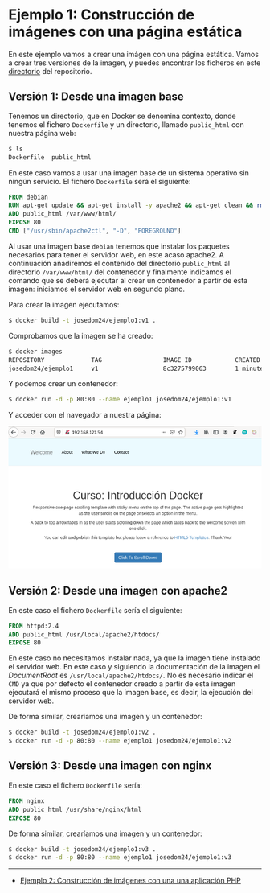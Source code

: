# Ejemplo 1: Construcción de imágenes con una página estática

En este ejemplo vamos a crear una imágen con una página estática. Vamos a crear tres versiones de la imagen, y puedes encontrar los ficheros en este [directorio](https://github.com/josedom24/curso_docker_2022/tree/main/ejemplos/sesion5/ejemplo1) del repositorio.

## Versión 1: Desde una imagen base

Tenemos un directorio, que en Docker se denomina contexto, donde tenemos el fichero `Dockerfile` y un directorio, llamado `public_html` con nuestra página web:

```bash
$ ls
Dockerfile  public_html
```

En este caso vamos a usar una imagen base de un sistema operativo sin ningún servicio. El fichero `Dockerfile` será el siguiente:

```Dockerfile
FROM debian
RUN apt-get update && apt-get install -y apache2 && apt-get clean && rm -rf /var/lib/apt/lists/*
ADD public_html /var/www/html/
EXPOSE 80
CMD ["/usr/sbin/apache2ctl", "-D", "FOREGROUND"]
```

Al usar una imagen base `debian` tenemos que instalar los paquetes necesarios para tener el servidor web, en este acaso apache2. A continuación añadiremos el contenido del directorio `public_html` al directorio `/var/www/html/` del contenedor y finalmente indicamos el comando que se deberá ejecutar al crear un contenedor a partir de esta imagen: iniciamos el servidor web en segundo plano.

Para crear la imagen ejecutamos:

```bash
$ docker build -t josedom24/ejemplo1:v1 .
```

Comprobamos que la imagen se ha creado:

```bash
$ docker images
REPOSITORY             TAG                 IMAGE ID            CREATED             SIZE
josedom24/ejemplo1     v1                  8c3275799063        1 minute ago      226MB
```

Y podemos crear un contenedor:

```bash
$ docker run -d -p 80:80 --name ejemplo1 josedom24/ejemplo1:v1
```

Y acceder con el navegador a nuestra página:

![ejemplo1](img/ejemplo1.png)


## Versión 2: Desde una imagen con apache2

En este caso el fichero `Dockerfile` sería el siguiente:

```Dockerfile
FROM httpd:2.4
ADD public_html /usr/local/apache2/htdocs/
EXPOSE 80
```

En este caso no necesitamos instalar nada, ya que la imagen tiene instalado el servidor web. En este caso y siguiendo la documentación de la imagen el *DocumentRoot* es `/usr/local/apache2/htdocs/`. No es necesario indicar el `CMD` ya que por defecto el contenedor creado a partir de esta imagen ejecutará el mismo proceso que la imagen base, es decir, la ejecución del servidor web.

De forma similar, crearíamos una imagen y un contenedor:

```bash
$ docker build -t josedom24/ejemplo1:v2 .
$ docker run -d -p 80:80 --name ejemplo1 josedom24/ejemplo1:v2
```

## Versión 3: Desde una imagen con nginx

En este caso el fichero `Dockerfile` sería:

```Dockerfile
FROM nginx
ADD public_html /usr/share/nginx/html
EXPOSE 80
```

De forma similar, crearíamos una imagen y un contenedor:

```bash
$ docker build -t josedom24/ejemplo1:v3 .
$ docker run -d -p 80:80 --name ejemplo1 josedom24/ejemplo1:v3
```

---

* [Ejemplo 2: Construcción de imágenes con una una aplicación PHP](ejemplo2)
